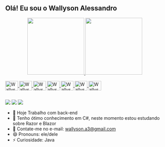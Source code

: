 ## Olá! Eu sou o Wallyson Alessandro

<div align="center">
  <a href="https://github.com/wallysonnabarro">
  <img height="180em" src="https://github-readme-stats.vercel.app/api?username=wallysonnabarro&show_icons=true&theme=dracula&include_all_commits=true&count_private=true"/>
  <img height="180em" src="https://github-readme-stats.vercel.app/api/top-langs/?username=wallysonnabarro&layout=compact&langs_count=7&theme=dracula"/>
</div>
<div style="display: inline_block"><br>
  <img align="center" alt="Wallyson-Android" height="30" width="40" src="https://cdn.jsdelivr.net/gh/devicons/devicon/icons/android/android-original.svg">
  <img align="center" alt="Wallyson-Kotlin" height="30" width="40" src="https://cdn.jsdelivr.net/gh/devicons/devicon/icons/kotlin/kotlin-original.svg">
  <img align="center" alt="Wallyson-Cs" height="30" width="40" src="https://cdn.jsdelivr.net/gh/devicons/devicon/icons/csharp/csharp-original.svg" >
  <img align="center" alt="Wallyson-Java" height="30" width="40" src="https://cdn.jsdelivr.net/gh/devicons/devicon/icons/java/java-original.svg" >
  <img align="center" alt="Wallyson-MySql" height="30" width="40" src="https://cdn.jsdelivr.net/gh/devicons/devicon/icons/mysql/mysql-original.svg">
  <img align="center" alt="Wallyson-Pandas" height="30" width="40" src="https://cdn.jsdelivr.net/gh/devicons/devicon/icons/pandas/pandas-original.svg">
  <img align="center" alt="Wallyson-Spring" height="30" width="40" src="https://cdn.jsdelivr.net/gh/devicons/devicon/icons/spring/spring-original.svg">  
</div>
  
  ##
 
<div> 
  <a href="https://instagram.com/alessandro.jn" target="_blank"><img src="https://img.shields.io/badge/-Instagram-%23E4405F?style=for-the-badge&logo=instagram&logoColor=white" target="_blank"></a>
  <a href = "mailto:wallyson.a3@gmail.com"><img src="https://img.shields.io/badge/-Gmail-%23333?style=for-the-badge&logo=gmail&logoColor=white" target="_blank"></a>
  <a href="https://www.linkedin.com/in/wallyson-nabarro" target="_blank"><img src="https://img.shields.io/badge/-LinkedIn-%230077B5?style=for-the-badge&logo=linkedin&logoColor=white" target="_blank"></a>
</div>

- 🔭 Hoje Trabalho com back-end
- 🌱 Tenho ótimo conhecimento em C#, neste momento estou estudando sobre Razor e Blazor
- 💬 Contate-me no e-mail: wallyson.a3@gmail.com
- 😄 Pronouns: ele/dele
- ⚡ Curiosidade: Java

